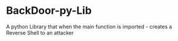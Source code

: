 # BackDoor-py-Lib
A python Library that when the main function is imported - creates a Reverse Shell to an attacker

